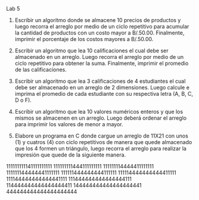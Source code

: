Lab 5
1. Escribir un algoritmo donde se almacene 10 precios de productos y luego recorra
el arreglo por medio de un ciclo repetitivo para acumular la cantidad de productos
con un costo mayor a B/.50.00. Finalmente, imprimir el porcentaje de los costos
mayores a B/.50.00.

2. Escribir un algoritmo que lea 10 calificaciones el cual debe ser almacenado en un
arreglo. Luego recorra el arreglo por medio de un ciclo repetitivo para obtener la
suma. Finalmente, imprimir el promedio de las calificaciones.

3. Escribir un algoritmo que lea 3 calificaciones de 4 estudiantes el cual debe ser
almacenado en un arreglo de 2 dimensiones. Luego calcule e imprima el promedio
de cada estudiante con su respectiva letra (A, B, C, D o F).

4. Escribir un algoritmo que lea 10 valores numéricos enteros y que los mismos se
almacenen en un arreglo. Luego deberá ordenar el arreglo para imprimir los valores
de menor a mayor.

5. Elabore un programa en C donde cargue un arreglo de 11X21 con unos (1) y
cuatros (4) con ciclo repetitivos de manera que quede almacenado que los 4 formen
un triángulo, luego recorra el arreglo para realizar la impresión que quede de la
siguiente manera.

111111111141111111111
111111111444111111111
111111114444411111111
111111144444441111111
111111444444444111111
111114444444444411111
111144444444444441111
111444444444444444111
114444444444444444411
144444444444444444441
444444444444444444444 
